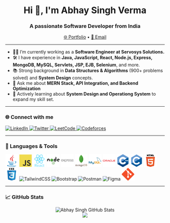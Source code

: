 <h1 align="center">Hi 👋, I'm Abhay Singh Verma</h1>
<h3 align="center">A passionate Software Developer from India</h3>

<p align="center">
  <a href="https://abhaysinghportfolio.netlify.app/" target="_blank">🌐 Portfolio</a> •
  <a href="mailto:abhaysinghverma291@gmail.com">📧 Email</a>
</p>

---

- 🧑‍💻 I’m currently working as a **Software Engineer at Servosys Solutions.**
- 🛠️ I have experience in **Java, JavaScript, React, Node.js, Express, MongoDB, MySQL, Servlets, JSP, EJB, Selenium**, and more.
- 📚 Strong background in **Data Structures & Algorithms** (900+ problems solved) and **System Design** concepts.
- 💬 Ask me about **MERN Stack, API Integration, and Backend Optimization**
- 🌱 Actively learning about **System Design and Operationg System** to expand my skill set.

---

### 🌐 Connect with me
<p align="left">
  <a href="https://linkedin.com/in/abhay-singh-verma-87266a217" target="_blank">
    <img src="https://raw.githubusercontent.com/rahuldkjain/github-profile-readme-generator/master/src/images/icons/Social/linked-in-alt.svg" alt="LinkedIn" height="30" width="40" />
  </a>
  <a href="https://twitter.com/abhaysinghver29" target="_blank">
    <img src="https://raw.githubusercontent.com/rahuldkjain/github-profile-readme-generator/master/src/images/icons/Social/twitter.svg" alt="Twitter" height="30" width="40" />
  </a>
  <a href="https://leetcode.com/u/abhay_291/" target="_blank">
    <img src="https://upload.wikimedia.org/wikipedia/commons/1/19/LeetCode_logo_black.png" alt="LeetCode" height="30" width="30" />
  </a>
  <a href="https://codeforces.com/profile/Abhay0001" target="_blank">
    <img src="https://sta.codeforces.com/s/22907/images/codeforces-logo-with-telegram.png" alt="Codeforces" height="30" width="30" />
  </a>
</p>

---

### 🚀 Languages & Tools

<p align="left">
  <img src="https://raw.githubusercontent.com/devicons/devicon/master/icons/java/java-original.svg" alt="Java" width="40" height="40"/>
  <img src="https://raw.githubusercontent.com/devicons/devicon/master/icons/javascript/javascript-original.svg" alt="JavaScript" width="40" height="40"/>
  <img src="https://raw.githubusercontent.com/devicons/devicon/master/icons/react/react-original-wordmark.svg" alt="React" width="40" height="40"/>
  <img src="https://raw.githubusercontent.com/devicons/devicon/master/icons/nodejs/nodejs-original-wordmark.svg" alt="Node.js" width="40" height="40"/>
  <img src="https://raw.githubusercontent.com/devicons/devicon/master/icons/express/express-original-wordmark.svg" alt="Express" width="40" height="40"/>
  <img src="https://raw.githubusercontent.com/devicons/devicon/master/icons/mongodb/mongodb-original-wordmark.svg" alt="MongoDB" width="40" height="40"/>
  <img src="https://raw.githubusercontent.com/devicons/devicon/master/icons/mysql/mysql-original-wordmark.svg" alt="MySQL" width="40" height="40"/>
  <img src="https://raw.githubusercontent.com/devicons/devicon/master/icons/oracle/oracle-original.svg" alt="Oracle" width="40" height="40"/>
  <img src="https://raw.githubusercontent.com/devicons/devicon/master/icons/cplusplus/cplusplus-original.svg" alt="C++" width="40" height="40"/>
  <img src="https://raw.githubusercontent.com/devicons/devicon/master/icons/c/c-original.svg" alt="C" width="40" height="40"/>
  <img src="https://raw.githubusercontent.com/devicons/devicon/master/icons/html5/html5-original-wordmark.svg" alt="HTML5" width="40" height="40"/>
  <img src="https://raw.githubusercontent.com/devicons/devicon/master/icons/css3/css3-original-wordmark.svg" alt="CSS3" width="40" height="40"/>
  <img src="https://www.vectorlogo.zone/logos/tailwindcss/tailwindcss-icon.svg" alt="TailwindCSS" width="40" height="40"/>
  <img src="https://www.vectorlogo.zone/logos/getbootstrap/getbootstrap-icon.svg" alt="Bootstrap" width="40" height="40"/>
  <img src="https://www.vectorlogo.zone/logos/getpostman/getpostman-icon.svg" alt="Postman" width="40" height="40"/>
  <img src="https://www.vectorlogo.zone/logos/figma/figma-icon.svg" alt="Figma" width="40" height="40"/>
  <img src="https://raw.githubusercontent.com/devicons/devicon/master/icons/git/git-original.svg" alt="Git" width="40" height="40"/>
</p>

---

### 📈 GitHub Stats
<p align="center">
  <img src="https://github-readme-stats.vercel.app/api?username=abhaysingh291&show_icons=true&locale=en" alt="Abhay Singh GitHub Stats" />
  <br/>
  <img src="https://github-profile-trophy.vercel.app/?username=abhaysingh291&theme=onedark&row=1&margin-w=15&margin-h=15" />
</p>

